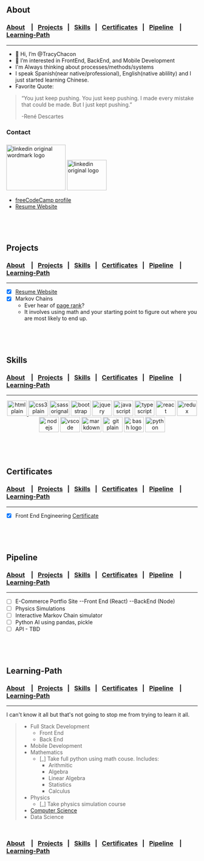 ## About

### [About](#About) &ensp; |&ensp; [Projects](#Projects) &ensp;|&ensp; [Skills](#Skills) &ensp;|&ensp; [Certificates](#Certificates) &ensp;| &ensp;[Pipeline](#Pipeline) &ensp; | &ensp; [Learning-Path](#Learning-Path) 

<hr>

- 👋 Hi, I’m @TracyChacon
- 👀 I’m interested in FrontEnd, BackEnd, and Mobile Development
- I'm Always thinking about processes/methods/systems
- I speak Spanish(near native/professional), English(native ablility) and I just started learning Chinese.
- Favorite Quote: 
> “You just keep pushing. You just keep pushing. I made every mistake that could be made. But I just kept pushing.”
>
>  -René Descartes
### Contact
### 
  <a href='https://www.linkedin.com/in/tracy-chacon-862a5699/'><img src="https://cdn.jsdelivr.net/gh/devicons/devicon/icons/linkedin/linkedin-original-wordmark.svg" height="120" width="156" alt="linkedin original wordmark logo"  /></a>
  <a href='https://twitter.com/tracy_chacon_'><img src="https://cdn.jsdelivr.net/gh/devicons/devicon/icons/twitter/twitter-original.svg" height="80" width="104" alt="linkedin original logo"  /></a> 

  
 
*   [freeCodeCamp profile](https://www.freecodecamp.org/tracychacon)
*   [Resume Website](https://tracychacon.github.io/)

 `                                                                                                                `

<br>
                                                                                        
## Projects

### [About](#About) &ensp; |&ensp; [Projects](#Projects) &ensp;|&ensp; [Skills](#Skills) &ensp;|&ensp; [Certificates](#Certificates) &ensp;| &ensp;[Pipeline](#Pipeline) &ensp; | &ensp; [Learning-Path](#Learning-Path) 

<hr>

- [X] [Resume Website](https://tracychacon.github.io/)
- [X] Markov Chains 
  - Ever hear of [page rank](https://en.wikipedia.org/wiki/PageRank#:~:text=PageRank%20(PR)%20is%20an%20algorithm,the%20importance%20of%20website%20pages.)? 
  - It involves using math and your starting point to figure out where you are most likely to end up.

 `                                                                                                                `

<br>

## Skills

### [About](#About) &ensp; |&ensp; [Projects](#Projects) &ensp;|&ensp; [Skills](#Skills) &ensp;|&ensp; [Certificates](#Certificates) &ensp;| &ensp;[Pipeline](#Pipeline) &ensp; | &ensp; [Learning-Path](#Learning-Path) 

<hr>



<div align="center">
  <a href='#skills'>
 <img src="https://cdn.jsdelivr.net/gh/devicons/devicon/icons/html5/html5-plain-wordmark.svg" height="40" width="52" alt="html plain wordmark logo"  />
  </a>
    
 <img src="https://cdn.jsdelivr.net/gh/devicons/devicon/icons/css3/css3-plain-wordmark.svg" height="40" width="52" alt="css3 plain wordmark logo"  />
  
  <img src="https://cdn.jsdelivr.net/gh/devicons/devicon/icons/sass/sass-original.svg" height="40" width="52" alt="sass orignal logo"  />
  
   <img src="https://cdn.jsdelivr.net/gh/devicons/devicon/icons/bootstrap/bootstrap-original-wordmark.svg" height="40" width="52" alt="bootstrap original wordmark logo"  />
  
  <img src="https://cdn.jsdelivr.net/gh/devicons/devicon/icons/jquery/jquery-original-wordmark.svg" height="40" width="52" alt="jquery original wordmark logo"  />
  
  <img src="https://cdn.jsdelivr.net/gh/devicons/devicon/icons/javascript/javascript-original.svg" height="40" width="52" alt="javascript original logo"  />
  
  <img src="https://cdn.jsdelivr.net/gh/devicons/devicon/icons/typescript/typescript-original.svg" height="40" width="52" alt="typescript original logo"  />
 
  <img src="https://cdn.jsdelivr.net/gh/devicons/devicon/icons/react/react-original-wordmark.svg" height="40" width="52" alt="react original wordmark logo"  />
  <img src="https://cdn.jsdelivr.net/gh/devicons/devicon/icons/redux/redux-original.svg" height="40" width="52" alt="redux original logo"  />
 
  <img src="https://cdn.jsdelivr.net/gh/devicons/devicon/icons/nodejs/nodejs-original.svg" height="40" width="52" alt="nodejs original logo"  />
 
  <img src="https://cdn.jsdelivr.net/gh/devicons/devicon/icons/vscode/vscode-original-wordmark.svg" height="40" width="52" alt="vscode orignal wordmark logo"  />

  <img src="https://cdn.jsdelivr.net/gh/devicons/devicon/icons/markdown/markdown-original.svg" height="40" width="52" alt="markdown original logo"  />
  <img src="https://cdn.jsdelivr.net/gh/devicons/devicon/icons/git/git-plain-wordmark.svg" height="40" width="52" alt="git plain wordmark logo"  />

 <img src="https://cdn.jsdelivr.net/gh/devicons/devicon/icons/bash/bash-original.svg" height="40" width="52" alt="bash logo"  />
  
  <img src="https://cdn.jsdelivr.net/gh/devicons/devicon/icons/python/python-original-wordmark.svg" height="40" width="52" alt="python original wordmark logo"  />
 
</div>
  
  
  
  
 


 `                                                                                                                `

<br>


                                                                                             
## Certificates

### [About](#About) &ensp; |&ensp; [Projects](#Projects) &ensp;|&ensp; [Skills](#Skills) &ensp;|&ensp; [Certificates](#Certificates) &ensp;| &ensp;[Pipeline](#Pipeline) &ensp; | &ensp; [Learning-Path](#Learning-Path) 

<hr>

- [X] Front End Engineering [Certificate](https://www.codecademy.com/profiles/TracyChacon/certificates/5f85dd867b67b60014ac9ea3)

 `                                                                                                                `

<br>

## Pipeline

### [About](#About) &ensp; |&ensp; [Projects](#Projects) &ensp;|&ensp; [Skills](#Skills) &ensp;|&ensp; [Certificates](#Certificates) &ensp;| &ensp;[Pipeline](#Pipeline) &ensp; | &ensp; [Learning-Path](#Learning-Path) 

<hr>

- [ ] E-Commerce Portfio Site --Front End (React) --BackEnd (Node)  
- [ ] Physics Simulations
- [ ] Interactive Markov Chain simulator
- [ ] Python AI using pandas, pickle
- [ ] API - TBD

 `                                                                                                                `
 
<br>

## Learning-Path


### [About](#About) &ensp; |&ensp; [Projects](#Projects) &ensp;|&ensp; [Skills](#Skills) &ensp;|&ensp; [Certificates](#Certificates) &ensp;| &ensp;[Pipeline](#Pipeline) &ensp; | &ensp; [Learning-Path](#Learning-Path) 

<hr>

I can't know it all but that's not going to stop me from trying to learn it all.
> - Full Stack Development
>   - Front End
>   - Back End
> - Mobile Development
> - Mathematics
>   - [_] Take full python using math couse. Includes:
>     - Arithmitic
>     - Algebra
>     - Linear Algebra
>     - Statistics
>     - Calculus
> - Physics
>   - [_] Take physics simulation course
> - [Computer Science](https://github.com/ossu/computer-science) 
> - Data Science

 `                                                                                                                `
### [About](#About) &ensp; |&ensp; [Projects](#Projects) &ensp;|&ensp; [Skills](#Skills) &ensp;|&ensp; [Certificates](#Certificates) &ensp;| &ensp;[Pipeline](#Pipeline) &ensp; | &ensp; [Learning-Path](#Learning-Path) 
